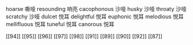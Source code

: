 




hoarse 嘶哑
resounding 响亮
cacophonous 沙哑
husky 沙哑
throaty 沙哑
scratchy 沙哑
dulcet 悦耳
delightful 悦耳
euphonic 悦耳
melodious 悦耳
mellifluous 悦耳
tuneful 悦耳
canorous 悦耳

[[94]]
[[95]]
[[96]]
[[97]]
[[98]]
[[91]]
[[89]]
[[90]]
[[92]]
[[87]]